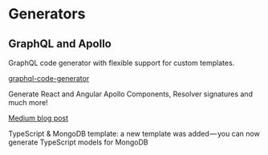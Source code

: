 # Generators

## GraphQL and Apollo

GraphQL code generator with flexible support for custom templates.

[graphql-code-generator](https://github.com/dotansimha/graphql-code-generator)

Generate React and Angular Apollo Components, Resolver signatures and much more!

[Medium blog post](https://medium.com/the-guild/graphql-code-generator-v0-11-15bb9b02899e)

TypeScript & MongoDB template: a new template was added — you can now generate TypeScript models for MongoDB
